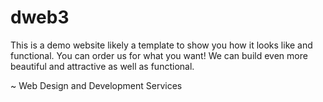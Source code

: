 # dweb3
This is a demo website likely a template to show you how it looks like and functional.
You can order us for what you want! We can build even more beautiful and attractive as well as functional.

~ Web Design and Development Services
